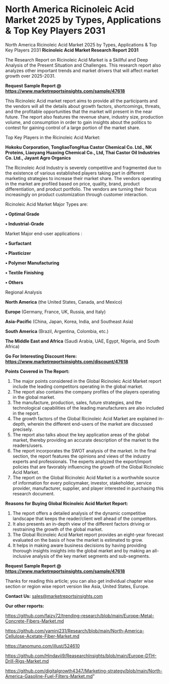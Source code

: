 # North America Ricinoleic Acid Market 2025 by Types, Applications & Top Key Players 2031
North America Ricinoleic Acid Market 2025 by Types, Applications & Top Key Players 2031
<strong>Ricinoleic Acid Market Research Report 2031</strong>

The Research Report on Ricinoleic Acid Market is a Skillful and Deep Analysis of the Present Situation and Challenges. This research report also analyzes other important trends and market drivers that will affect market growth over 2025-2031.

<strong>Request Sample Report @ <a href=https://www.marketreportsinsights.com/sample/47618>https://www.marketreportsinsights.com/sample/47618</a></strong>

This Ricinoleic Acid market report aims to provide all the participants and the vendors will all the details about growth factors, shortcomings, threats, and the profitable opportunities that the market will present in the near future. The report also features the revenue share, industry size, production volume, and consumption in order to gain insights about the politics to contest for gaining control of a large portion of the market share.

Top Key Players in the Ricinoleic Acid Market:

<strong>Hokoku Corporation, TongliaoTongHua Castor Chemical Co. Ltd., NK Proteins, Liaoyang Huaxing Chemical Co., Ltd, Thai Castor Oil Industries Co. Ltd., Jayant Agro Organics</strong>

The Ricinoleic Acid Industry is severely competitive and fragmented due to the existence of various established players taking part in different marketing strategies to increase their market share. The vendors operating in the market are profiled based on price, quality, brand, product differentiation, and product portfolio. The vendors are turning their focus increasingly on product customization through customer interaction.

Ricinoleic Acid Market Major Types are:

<strong>•  Optimal Grade

•  Industrial-Grade</strong>

Market Major end-user applications :

<strong>•  Surfactant

•  Plasticizer

•  Polymer Manufacturing

•  Textile Finishing

•  Others</strong>

Regional Analysis

</u><strong><b>North America</b></strong> (the United States, Canada, and Mexico)

<strong><b>Europe </b></strong>(Germany, France, UK, Russia, and Italy)

<strong><b>Asia-Pacific</b></strong> (China, Japan, Korea, India, and Southeast Asia)

<strong><b>South America</b></strong> (Brazil, Argentina, Colombia, etc.)

<strong><b>The Middle East and Africa</b></strong> (Saudi Arabia, UAE, Egypt, Nigeria, and South Africa)

<strong>Go For Interesting Discount Here: <a href=https://www.marketreportsinsights.com/discount/47618>https://www.marketreportsinsights.com/discount/47618</a></strong>

<strong>Points Covered in The Report:</strong>
<ol>
  <li>The major points considered in the Global Ricinoleic Acid Market report include the leading competitors operating in the global market.</li>
  <li>The report also contains the company profiles of the players operating in the global market.</li>
  <li>The manufacture, production, sales, future strategies, and the technological capabilities of the leading manufacturers are also included in the report.</li>
  <li>The growth factors of the Global Ricinoleic Acid Market are explained in-depth, wherein the different end-users of the market are discussed precisely.</li>
  <li>The report also talks about the key application areas of the global market, thereby providing an accurate description of the market to the readers/users.</li>
  <li>The report incorporates the SWOT analysis of the market. In the final section, the report features the opinions and views of the industry experts and professionals. The experts analyzed the export/import policies that are favorably influencing the growth of the Global Ricinoleic Acid Market.</li>
  <li>The report on the Global Ricinoleic Acid Market is a worthwhile source of information for every policymaker, investor, stakeholder, service provider, manufacturer, supplier, and player interested in purchasing this research document.</li>
</ol>
<strong>Reasons for Buying Global Ricinoleic Acid Market Report:</strong>

<ol>
  <li>The report offers a detailed analysis of the dynamic competitive landscape that keeps the reader/client well ahead of the competitors.</li>
  <li>It also presents an in-depth view of the different factors driving or restraining the growth of the global market.</li>
  <li>The Global Ricinoleic Acid Market report provides an eight-year forecast evaluated on the basis of how the market is estimated to grow.</li>
  <li>It helps in making aware business decisions by having providing thorough insights insights into the global market and by making an all-inclusive analysis of the key market segments and sub-segments.</li>
</ol>
<strong>Request Sample Report @ <a href=https://www.marketreportsinsights.com/sample/47618>https://www.marketreportsinsights.com/sample/47618</a></strong>


Thanks for reading this article; you can also get individual chapter wise section or region wise report version like Asia, United States, Europe.

<strong>Contact Us:</strong>
sales@marketreportsinsights.com

<strong>Our other reports:</strong>

<a href=https://github.com/faizy72/trending-research/blob/main/Europe-Metal-Concrete-Fibers-Market.md>https://github.com/faizy72/trending-research/blob/main/Europe-Metal-Concrete-Fibers-Market.md</a>

<a href=https://github.com/yamini231/Research/blob/main/North-America-Cellulose-Acetate-Fiber-Market.md>https://github.com/yamini231/Research/blob/main/North-America-Cellulose-Acetate-Fiber-Market.md</a>

<a href=https://tanomuno.com/illust/524610>https://tanomuno.com/illust/524610</a>

<a href=https://github.com/Hindavii9/ReasearchInsights/blob/main/Europe-DTH-Drill-Rigs-Market.md>https://github.com/Hindavii9/ReasearchInsights/blob/main/Europe-DTH-Drill-Rigs-Market.md</a>

<a href=https://github.com/digitalgrowth4347/Marketing-strategy/blob/main/North-America-Gasoline-Fuel-Filters-Market.md>https://github.com/digitalgrowth4347/Marketing-strategy/blob/main/North-America-Gasoline-Fuel-Filters-Market.md</a>"
